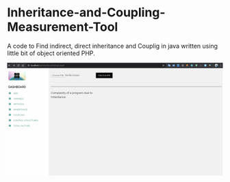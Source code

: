 # Inheritance-and-Coupling-Measurement-Tool
A code to Find indirect, direct inheritance and Couplig  in java  written using little bit of object oriented PHP.

![demo gif](demo/demo.gif)
